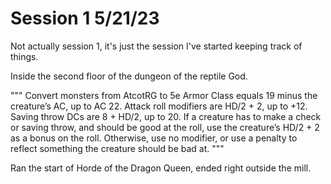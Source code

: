 # Session 1 5/21/23

Not actually session 1, it's just the session I've started keeping track of things.

Inside the second floor of the dungeon of the reptile God.

"""
Convert monsters from AtcotRG to 5e
Armor Class equals 19 minus the creature’s AC, up to AC 22.
Attack roll modifiers are HD/2 + 2, up to +12.
Saving throw DCs are 8 + HD/2, up to 20.
If a creature has to make a check or saving throw, and should be good at the roll, use the creature’s HD/2 + 2 as a bonus on the roll. Otherwise, use no modifier, or use a penalty to reflect something the creature should be bad at.
"""

Ran the start of Horde of the Dragon Queen, ended right outside the mill.